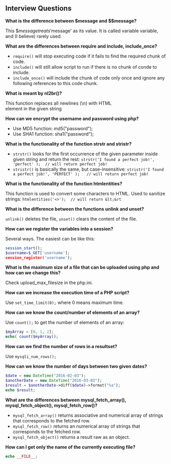 ## Interview Questions

**What is the difference between $message and $$message?**

This $$message treats '$message' as its value. It is called variable variable, and (I believe) rarely used.

**What are the differences between require and include, include_once?**

- `require()` will stop executing code if it fails to find the required chunk of code.
- `include()` will still allow script to run if there is no chunk of conde to include.
- `include_once()` will include the chunk of code only once and ignore any following references to this code chunk.

**What is meant by nl2br()?**

This function replaces all newlines (\n) with HTML <br> element in the given string

**How can we encrypt the username and password using php?**
- Use MD5 function: md5("password");
- Use SHA1 function: sha1("password");

**What is the functionality of the function strstr and stristr?**
- `strstr()` looks for the first occurrence of the given parameter inside given string and return the rest: ```strstr('I found a perfect job!', 'perfect' );  // will return perfect job!```
- `stristr()` is basically the same, but case-insensitive: ```stristr('I found a perfect job!', 'PERFECT' );   // will return perfect job!```

**What is the functionality of the function htmlentities?**

This function is used to convert some characters to HTML. Used to sanitize strings: ```htmlentities('<>');  // will return &lt;&rt```

**What is the difference between the functions unlink and unset?**

`unlink()` deletes the file, `unset()` clears the content of the file.

**How can we register the variables into a session?**

Several ways. The easiest can be like this: 
```php
session_start();
$username=$_GET['username'];
session_register('username');
```

**What is the maximum size of a file that can be uploaded using php and how can we change this?**

Check upload_max_filesize in the php.ini.

**How can we increase the execution time of a PHP script?**

Use `set_time_limit(0);` where 0 means maximum time.

**How can we know the count/number of elements of an array?**

Use `count();` to get the number of elements of an array:
```php
$myArray = [0, 1, 2];
echo( count($myArray));
```

**How can we find the number of rows in a resultset?**

Use `mysqli_num_rows();`

**How can we know the number of days between two given dates?**
```php
$date = new DateTime("2016-02-03"); 
$anotherDate = new DateTime("2016-03-03"); 
$result = $anotherDate->diff($date)->format("%a");
echo $result;
```

**What are the differences between mysql_fetch_array(), mysql_fetch_object(), mysql_fetch_row()?**
- `mysql_fetch_array()` returns associative and numerical array of strings that corresponds to the fetched row.
- `mysql_fetch_row()` returns an numerical array of strings that corresponds to the fetched row.
- `mysql_fetch_object()` returns a result raw as an object.

**How can I get only the name of the currently executing file?**
```php
echo __FILE__;
```
